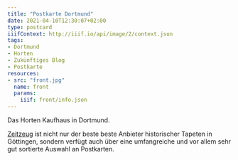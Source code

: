 ```yaml
---
title: "Postkarte Dortmund"
date: 2021-04-10T12:30:07+02:00
type: postcard
iiifContext: http://iiif.io/api/image/2/context.json
tags:
- Dortmund
- Horten
- Zukünftiges Blog
- Postkarte
resources:
- src: "front.jpg"
  name: front
  params:
    iiif: front/info.json
---
```


Das Horten Kaufhaus in Dortmund.

<div class="source"><a href="http://zeitzeug.de/">Zeitzeug</a> ist nicht nur der beste beste Anbieter historischer Tapeten in Göttingen, sondern verfügt auch über eine umfangreiche und vor allem sehr gut sortierte Auswahl an Postkarten.</div>
